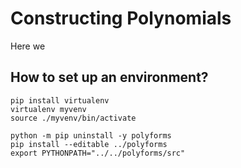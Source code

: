 # Constructing Polynomials

Here we 



## How to set up an environment?

```
pip install virtualenv
virtualenv myvenv
source ./myvenv/bin/activate
```

```
python -m pip uninstall -y polyforms
pip install --editable ../polyforms
export PYTHONPATH="../../polyforms/src"
```